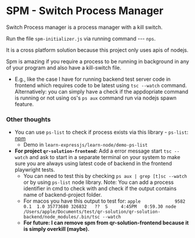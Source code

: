 # SPM - Switch Process Manager

Switch Process manager is a process manager with a kill switch.

Run the file `spm-initializer.js` via running command --- `nps`.

It is a cross platform solution because this project only uses apis of nodejs.

Spm is amazing if you require a process to be running in background in any of your program and also have a kill-switch file.

- E.g., like the case I have for running backend test server code in frontend which requires code to be latest using `tsc --watch` command. Alternatively: you can simply have a check if the appdopriate command is running or not using os's `ps aux` command run via nodejs spawn feature.

### Other thoughts

- You can use `ps-list` to check if process exists via this library - `ps-list`: [npm](https://www.npmjs.com/package/ps-list)
  - Demo in `learn-expressjs/learn-node/demo-ps-list`
- **For project `qr-solution-frontend`:** Add a error message start `tsc --watch` and ask to start in a separate terminal on your system to make sure you are always using latest code of backend in the frontend playwright tests.
  - You can need to test this by checking `ps aux | grep [t]sc --watch` or by using `ps-list` node library. Note: You can add a process identifier in cmd to check with
    and check if the output contains name of backend-project folder.
  - For macos you have this output to test for: `apple             9582   0.1  1.0 35773680 326832   ??  S     4:45PM   0:59.30 node /Users/apple/Documents/test/qr-solution/qr-solution-backend/node_modules/.bin/tsc --watch`
  - **For future: I can remove spm from qr-solution-frontend because it is simply overkill (maybe).**
